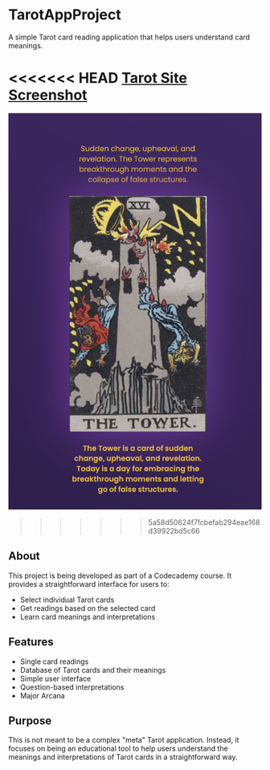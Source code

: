 # TarotAppProject

A simple Tarot card reading application that helps users understand card meanings.

<<<<<<< HEAD
[Tarot Site Screenshot](assets/tarot-site-screenshot.png)
=======
![Tarot Site Screenshot](assets/tarot-site-screenshot.png)
>>>>>>> 5a58d50624f7fcbefab294eae168d39922bd5c66

## About

This project is being developed as part of a Codecademy course. It provides a straightforward interface for users to:

- Select individual Tarot cards
- Get readings based on the selected card
- Learn card meanings and interpretations

## Features

- Single card readings
- Database of Tarot cards and their meanings
- Simple user interface
- Question-based interpretations
- Major Arcana

## Purpose

This is not meant to be a complex "meta" Tarot application. Instead, it focuses on being an educational tool to help users understand the meanings and interpretations of Tarot cards in a straightforward way.
